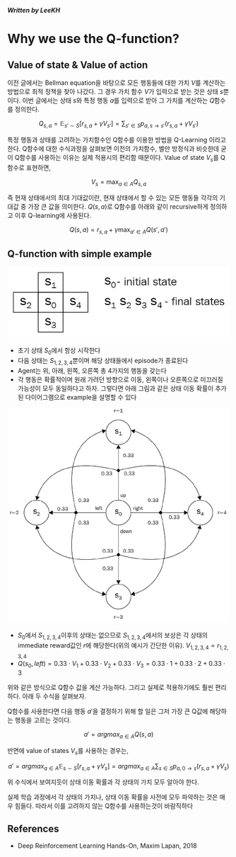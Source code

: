 ***Written by LeeKH***

# Why we use the Q-function?

## Value of state & Value of action

이전 글에서는 Bellman equation을 바탕으로 모든 행동들에 대한 가치 $V$를 계산하는 방법으로 최적 정책을 찾아 나갔다. 그 경우 가치 함수 $V$가 입력으로 받는 것은 상태 $s$뿐이다. 이번 글에서는 상태 $s$와 특정 행동 $a$를 입력으로 받아 그 가치를 계산하는 $Q$함수를 정의한다.

$$
Q_{s,a} = \mathbb{E}_{s'\sim S}[r_{s,a} + \gamma V_{s'}] = \sum_{s' \in S}p_{a,s\to s'}(r_{s,a} + \gamma V_{s'})
$$

특정 행동과 상태를 고려하는 가치함수인 Q함수를 이용한 방법을 Q-Learning 이라고 한다. Q함수에 대한 수식과정을 살펴보면 이전의 가치함수, 벨만 방정식과 비슷한데 굳이 Q함수를 사용하는 이유는 실제 적용시의 편리함 때문이다. Value of state $V_s$를 Q함수로 표현하면,

$$
V_s = \max_{a\in A}Q_{s,a}
$$

즉 현재 상태에서의 최대 기대값이란, 현재 상태에서 할 수 있는 모든 행동들 각각의 기대값 중 가장 큰 값을 의미한다. $Q(s,a)$로 Q함수를 아래와 같이 recursive하게 정의하고 이후 Q-learning에 사용된다.

$$
Q(s,a) = r_{s,a} + \gamma \max_{a' \in A}Q(s', a')
$$


## Q-function with simple example

![](assets/1549866500127.png)

* 초기 상태 $S_{0}$에서 항상 시작한다
* 다음 상태는 $S_{1,2,3,4}$뿐이며 해당 상태들에서 episode가 종료된다
* Agent는 위, 아래, 왼쪽, 오른쪽 총 4가지의 행동을 갖는다
* 각 행동은 확률적이며 원래 가려던 방향으로 이동, 왼쪽이나 오른쪽으로 미끄러질 가능성이 모두 동일하다고 하자. 그렇다면 아래 그림과 같은 상태 이동 확률이 추가된 다이어그램으로 example을 설명할 수 있다

![](assets/1549866788787.png)

* $S_{0}​$에서 $S_{1,2,3,4}​$이후의 상태는 없으므로 $S_{1,2,3,4}​$에서의 보상은 각 상태의 immediate reward값인 $r​$에 해당한다(위의 예시가 간단한 이유). $V_{1,2,3,4} = r_{1,2,3,4}​$
* $Q(s_0, left) = 0.33 \cdot V_1 + 0.33 \cdot V_2 + 0.33 \cdot V_3 = 0.33 \cdot 1 + 0.33 \cdot 2 + 0.33 \cdot 3​$

위와 같은 방식으로 Q함수 값을 계산 가능하다. 그리고 실제로 적용하기에도 훨씬 편리하다. 아래 두 수식을 살펴보자. 

Q함수를 사용한다면 다음 행동 $a'$을 결정하기 위해 할 일은 그저 가장 큰 Q값에 해당하는 행동을 고르는 것이다. 

$$
a' = argmax_{a \in A}Q(s, a)
$$

반면에 value of states $V_s$를 사용하는 경우는,

$$
a' = argmax_{a \in A}\mathbb{E}_{s \sim S}[r_{s,a}+\gamma V_s]=argmax_{a\in A}\sum_{s\in S}p_{a,0\to s}(r_{s,a}+\gamma V_s)
$$

위 수식에서 보여지듯이 상태 이동 확률과 각 상태의 가치 모두 알아야 한다.

실제 학습 과정에서 각 상태의 가치나, 상태 이동 확률을 사전에 모두 파악하는 것은 매우 힘들다. 따라서 이를 고려하지 않는 Q함수를 사용하는것이 바람직하다

## References

- Deep Reinforcement Learning Hands-On, Maxim Lapan, 2018